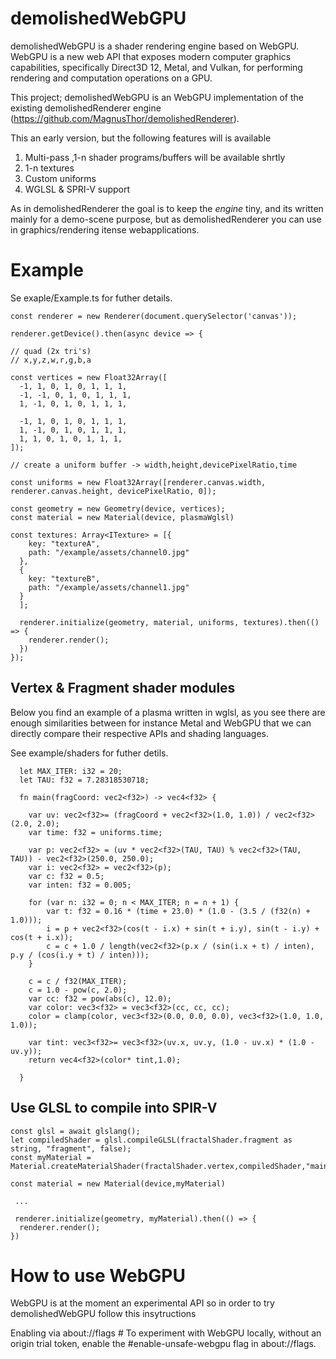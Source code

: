 # demolishedWebGPU


demolishedWebGPU is a shader rendering engine based on WebGPU. WebGPU is a new web API that exposes modern computer graphics capabilities, specifically Direct3D 12, Metal, and Vulkan, for performing rendering and computation operations on a GPU.

This project; demolishedWebGPU is an WebGPU implementation of the existing demolishedRenderer engine (https://github.com/MagnusThor/demolishedRenderer).

This an early version, but the following features will is available 

1. Multi-pass ,1-n shader programs/buffers will be available shrtly 
2. 1-n textures
3. Custom uniforms
4. WGLSL & SPRI-V support

As in demolishedRenderer the goal is to keep the *engine* tiny, and its written mainly for a demo-scene purpose, but as demolishedRenderer 
you can use in graphics/rendering itense webapplications. 

# Example 

Se exaple/Example.ts for futher details.



    const renderer = new Renderer(document.querySelector('canvas'));

    renderer.getDevice().then(async device => {

    // quad (2x tri's)
    // x,y,z,w,r,g,b,a
  
    const vertices = new Float32Array([
      -1, 1, 0, 1, 0, 1, 1, 1,
      -1, -1, 0, 1, 0, 1, 1, 1,
      1, -1, 0, 1, 0, 1, 1, 1,

      -1, 1, 0, 1, 0, 1, 1, 1,
      1, -1, 0, 1, 0, 1, 1, 1,
      1, 1, 0, 1, 0, 1, 1, 1,
    ]);

    // create a uniform buffer -> width,height,devicePixelRatio,time 

    const uniforms = new Float32Array([renderer.canvas.width, renderer.canvas.height, devicePixelRatio, 0]);

    const geometry = new Geometry(device, vertices);
    const material = new Material(device, plasmaWglsl)

    const textures: Array<ITexture> = [{  
        key: "textureA",
        path: "/example/assets/channel0.jpg"
      },
      {
        key: "textureB",
        path: "/example/assets/channel1.jpg"
      }
      ];

      renderer.initialize(geometry, material, uniforms, textures).then(() => {
        renderer.render();
      })
    });


## Vertex & Fragment shader modules

Below you find an example of a plasma written in wglsl, as you see there are enough similarities between for instance Metal and WebGPU that we can directly compare their respective APIs and shading languages.

See example/shaders for futher detils.


    
      let MAX_ITER: i32 = 20;
      let TAU: f32 = 7.28318530718;
            
      fn main(fragCoord: vec2<f32>) -> vec4<f32> {

        var uv: vec2<f32>= (fragCoord + vec2<f32>(1.0, 1.0)) / vec2<f32>(2.0, 2.0);
        var time: f32 = uniforms.time;
    
        var p: vec2<f32> = (uv * vec2<f32>(TAU, TAU) % vec2<f32>(TAU, TAU)) - vec2<f32>(250.0, 250.0);
        var i: vec2<f32> = vec2<f32>(p);
        var c: f32 = 0.5;
        var inten: f32 = 0.005;
    
        for (var n: i32 = 0; n < MAX_ITER; n = n + 1) {
            var t: f32 = 0.16 * (time + 23.0) * (1.0 - (3.5 / (f32(n) + 1.0)));
            i = p + vec2<f32>(cos(t - i.x) + sin(t + i.y), sin(t - i.y) + cos(t + i.x));
            c = c + 1.0 / length(vec2<f32>(p.x / (sin(i.x + t) / inten), p.y / (cos(i.y + t) / inten)));
        }
    
        c = c / f32(MAX_ITER);
        c = 1.0 - pow(c, 2.0);
        var cc: f32 = pow(abs(c), 12.0);
        var color: vec3<f32> = vec3<f32>(cc, cc, cc);
        color = clamp(color, vec3<f32>(0.0, 0.0, 0.0), vec3<f32>(1.0, 1.0, 1.0));
    
        var tint: vec3<f32>= vec3<f32>(uv.x, uv.y, (1.0 - uv.x) * (1.0 - uv.y));
        return vec4<f32>(color* tint,1.0);

      }
      
    
## Use GLSL to compile into SPIR-V

    const glsl = await glslang();
    let compiledShader = glsl.compileGLSL(fractalShader.fragment as string, "fragment", false);    
    const myMaterial = Material.createMaterialShader(fractalShader.vertex,compiledShader,"main","main");
    
    const material = new Material(device,myMaterial)

     ...

     renderer.initialize(geometry, myMaterial).then(() => {
      renderer.render();
    })



# How to use WebGPU 

WebGPU is at the moment an experimental API so in order to try demolishedWebGPU follow this insytructions 

Enabling via about://flags #
To experiment with WebGPU locally, without an origin trial token, enable the #enable-unsafe-webgpu flag in about://flags.







